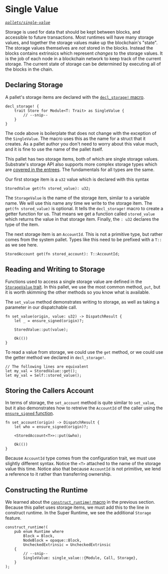 # Single Value
*[`pallets/single-value`](https://github.com/substrate-developer-hub/recipes/tree/master/pallets/single-value)*

Storage is used for data that should be kept between blocks, and accessible to future transactions. Most runtimes will have many storage values, and together the storage values make up the blockchain's "state". The storage values themselves are _not_ stored in the blocks. Instead the blocks contains extrinsics which represent _changes_ to the storage values. It is the job of each node in a blockchain network to keep track of the current storage. The current state of storage can be determined by executing all of the blocks in the chain.

## Declaring Storage

A pallet's storage items are declared with the [`decl_storage!` macro](https://crates.parity.io/frame_support/macro.decl_storage.html).

```rust, ignore
decl_storage! {
    trait Store for Module<T: Trait> as SingleValue {
        // --snip--
    }
}
```

The code above is boilerplate that does not change with the exception of the `SingleValue`. The macro uses this as the name for a struct that it creates. As a pallet author you don't need to worry about this value much, and it is fine to use the name of the pallet itself.

This pallet has two storage items, both of which are single storage values. Substrate's storage API also supports more complex storage types which are [covered in the entrees](../3-entrees/storage-api/index.html). The fundamentals for all types are the same.

Our first storage item is a `u32` value which is declared with this syntax
```rust, ignore
StoredValue get(fn stored_value): u32;
```
The `StorageValue` is the name of the storage item, similar to a variable name. We will use this name any time we write to the storage item. The `get(fn stored_value)` is optional. It tells the `decl_storage!` macro to create a getter function for us. That means we get a function called `stored_value` which returns the value in that storage item. Finally, the `: u32` declares the type of the item.

The next storage item is an `AccountId`. This is not a primitive type, but rather comes from the system pallet. Types like this need to be prefixed with a `T::` as we see here.
```rust, ignore
StoredAccount get(fn stored_account): T::AccountId;
```

## Reading and Writing to Storage

Functions used to access a single storage value are defined in the [`StorageValue` trait](https://crates.parity.io/frame_support/storage/trait.StorageValue.html). In this pallet, we use the most common method, `put`, but it is worth skimming the other methods so you know what is available.

The `set_value` method demonstrates writing to storage, as well as taking a parameter in our dispatchable call.

```rust, ignore
fn set_value(origin, value: u32) -> DispatchResult {
	let _ = ensure_signed(origin)?;

	StoredValue::put(value);

	Ok(())
}
```

To read a value from storage, we could use the `get` method, or we could use the getter method we declared in `decl_storage!`.
```rust, ignore
// The following lines are equivalent
let my_val = StoredValue::get();
let my_val = Self::stored_value();
```

## Storing the Callers Account

In terms of storage, the `set_account` method is quite similar to `set_value`, but it also demonstrates how to retreive the `AccountId` of the caller using the [`ensure_signed` function](https://crates.parity.io/frame_system/fn.ensure_signed.html).

```rust, ignore
fn set_account(origin) -> DispatchResult {
	let who = ensure_signed(origin)?;

	<StoredAccount<T>>::put(&who);

	Ok(())
}
```

Because `AccountId` type comes from the configuration trait, we must use slightly different syntax. Notice the `<T>` attached to the name of the storage value this time. Notice also that because `AccountId` is not primitive, we lend a reference to it rather than transferring ownership.

## Constructing the Runtime

We learned about the [`construct_runtime!` macro](https://crates.parity.io/frame_support/macro.construct_runtime.html) in the previous section. Because this pallet uses storage items, we must add this to the line in construct runtime. In the Super Runtime, we see the additional `Storage` feature.

```rust, ignore
construct_runtime!(
	pub enum Runtime where
		Block = Block,
		NodeBlock = opaque::Block,
		UncheckedExtrinsic = UncheckedExtrinsic
	{
		// --snip--
		SingleValue: single_value::{Module, Call, Storage},
	}
);
```
